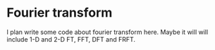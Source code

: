 # Fourier transform
I plan write some code about fourier transform here. Maybe it will will include 1-D and 2-D FT, FFT, DFT and FRFT.
